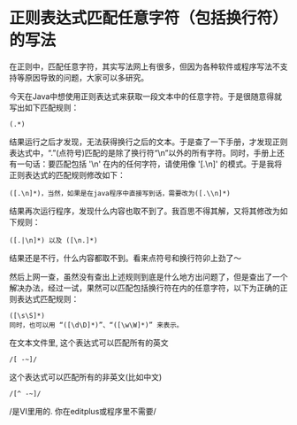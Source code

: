 # 正则表达式匹配任意字符（包括换行符）的写法

在正则中，匹配任意字符，其实写法网上有很多，但因为各种软件或程序写法不支持等原因导致的问题，大家可以多研究。

今天在Java中想使用正则表达式来获取一段文本中的任意字符。于是很随意得就写出如下匹配规则： 

    (.*) 

结果运行之后才发现，无法获得换行之后的文本。于是查了一下手册，才发现正则表达式中，“.”(点符号)匹配的是除了换行符“\n”以外的所有字符。同时，手册上还有一句话：要匹配包括 '\n' 在内的任何字符，请使用像 '[.\n]' 的模式。于是我将正则表达式的匹配规则修改如下： 

    ([.\n]*)，当然，如果是在java程序中直接写到话，需要改为([.\\n]*) 

结果再次运行程序，发现什么内容也取不到了。我百思不得其解，又将其修改为如下规则： 

    ([.|\n]*) 以及 ([\n.]*) 

结果还是不行，什么内容都取不到。看来点符号和换行符卯上劲了～ 

然后上网一查，虽然没有查出上述规则到底是什么地方出问题了，但是查出了一个解决办法，经过一试，果然可以匹配包括换行符在内的任意字符，以下为正确的正则表达式匹配规则： 

    ([\s\S]*) 
    同时，也可以用 “([\d\D]*)”、“([\w\W]*)” 来表示。 

在文本文件里, 这个表达式可以匹配所有的英文 

    /[ -~]/ 

这个表达式可以匹配所有的非英文(比如中文) 

    /[^ -~]/ 

/是VI里用的. 你在editplus或程序里不需要/ 

